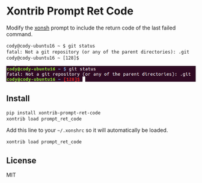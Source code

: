 # Xontrib Prompt Ret Code

Modify the [xonsh](https://xon.sh) prompt to include the return code of the last failed command.

```shell
cody@cody-ubuntu16 ~ $ git status
fatal: Not a git repository (or any of the parent directories): .git
cody@cody-ubuntu16 ~ [128]$ 
```

![Demo](https://raw.githubusercontent.com/Siecje/xontrib-prompt-ret-code/master/demo.png)


## Install

```shell
pip install xontrib-prompt-ret-code
xontrib load prompt_ret_code
```

Add this line to your ```~/.xonshrc``` so it will automatically be loaded.

```shell
xontrib load prompt_ret_code
```

## License

MIT

